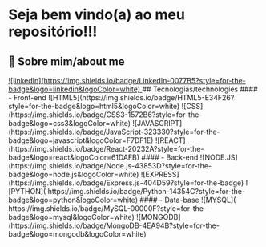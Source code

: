 # Seja bem vindo(a) ao meu repositório!!!
## 📖 Sobre mim/about me

<a href="https://www.linkedin.com/in/silvalenilsom/" target="_blank">
  ![linkedIn](https://img.shields.io/badge/LinkedIn-0077B5?style=for-the-badge&logo=linkedin&logoColor=white)
</a>
## Tecnologias/technologies
#### - Front-end
![HTML5](https://img.shields.io/badge/HTML5-E34F26?style=for-the-badge&logo=html5&logoColor=white)
![CSS](https://img.shields.io/badge/CSS3-1572B6?style=for-the-badge&logo=css3&logoColor=white)
![JAVASCRIPT](https://img.shields.io/badge/JavaScript-323330?style=for-the-badge&logo=javascript&logoColor=F7DF1E)
![REACT](https://img.shields.io/badge/React-20232A?style=for-the-badge&logo=react&logoColor=61DAFB)
#### - Back-end
![NODE.JS](https://img.shields.io/badge/Node.js-43853D?style=for-the-badge&logo=node.js&logoColor=white)
![EXPRESS](https://img.shields.io/badge/Express.js-404D59?style=for-the-badge)
![PYTHON](	https://img.shields.io/badge/Python-14354C?style=for-the-badge&logo=python&logoColor=white)
#### - Data-base
![MYSQL](	https://img.shields.io/badge/MySQL-00000F?style=for-the-badge&logo=mysql&logoColor=white)
![MONGODB](https://img.shields.io/badge/MongoDB-4EA94B?style=for-the-badge&logo=mongodb&logoColor=white)
<!--
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
**silvallenilsom/silvallenilsom** is a ✨ _special_ ✨ repository because its `README.md` (this file) appears on your GitHub profile.

Here are some ideas to get you started:

- 🔭 I’m currently working on ...
- 🌱 I’m currently learning ...
- 👯 I’m looking to collaborate on ...
- 🤔 I’m looking for help with ...
- 💬 Ask me about ...
- 📫 How to reach me: ...
- 😄 Pronouns: ...
- ⚡ Fun fact: ...
-->
